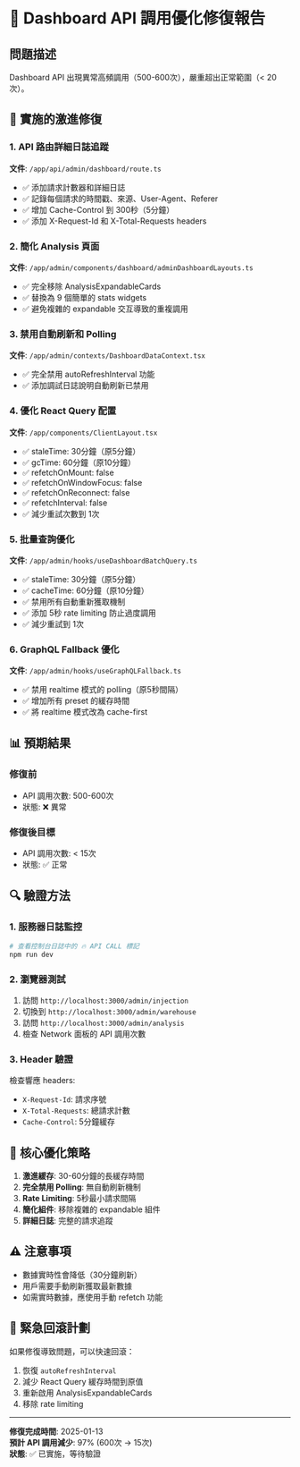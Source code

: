 # 🚀 Dashboard API 調用優化修復報告

## 問題描述
Dashboard API 出現異常高頻調用（500-600次），嚴重超出正常範圍（< 20次）。

## 🔧 實施的激進修復

### 1. API 路由詳細日誌追蹤
**文件**: `/app/api/admin/dashboard/route.ts`
- ✅ 添加請求計數器和詳細日誌
- ✅ 記錄每個請求的時間戳、來源、User-Agent、Referer
- ✅ 增加 Cache-Control 到 300秒（5分鐘）
- ✅ 添加 X-Request-Id 和 X-Total-Requests headers

### 2. 簡化 Analysis 頁面
**文件**: `/app/admin/components/dashboard/adminDashboardLayouts.ts`
- ✅ 完全移除 AnalysisExpandableCards
- ✅ 替換為 9 個簡單的 stats widgets
- ✅ 避免複雜的 expandable 交互導致的重複調用

### 3. 禁用自動刷新和 Polling
**文件**: `/app/admin/contexts/DashboardDataContext.tsx`
- ✅ 完全禁用 autoRefreshInterval 功能
- ✅ 添加調試日誌說明自動刷新已禁用

### 4. 優化 React Query 配置
**文件**: `/app/components/ClientLayout.tsx`
- ✅ staleTime: 30分鐘（原5分鐘）
- ✅ gcTime: 60分鐘（原10分鐘）
- ✅ refetchOnMount: false
- ✅ refetchOnWindowFocus: false  
- ✅ refetchOnReconnect: false
- ✅ refetchInterval: false
- ✅ 減少重試次數到 1次

### 5. 批量查詢優化
**文件**: `/app/admin/hooks/useDashboardBatchQuery.ts`
- ✅ staleTime: 30分鐘（原5分鐘）
- ✅ cacheTime: 60分鐘（原10分鐘）
- ✅ 禁用所有自動重新獲取機制
- ✅ 添加 5秒 rate limiting 防止過度調用
- ✅ 減少重試到 1次

### 6. GraphQL Fallback 優化
**文件**: `/app/admin/hooks/useGraphQLFallback.ts`
- ✅ 禁用 realtime 模式的 polling（原5秒間隔）
- ✅ 增加所有 preset 的緩存時間
- ✅ 將 realtime 模式改為 cache-first

## 📊 預期結果

### 修復前
- API 調用次數: 500-600次
- 狀態: ❌ 異常

### 修復後目標
- API 調用次數: < 15次
- 狀態: ✅ 正常

## 🔍 驗證方法

### 1. 服務器日誌監控
```bash
# 查看控制台日誌中的 🔥 API CALL 標記
npm run dev
```

### 2. 瀏覽器測試
1. 訪問 `http://localhost:3000/admin/injection`
2. 切換到 `http://localhost:3000/admin/warehouse`  
3. 訪問 `http://localhost:3000/admin/analysis`
4. 檢查 Network 面板的 API 調用次數

### 3. Header 驗證
檢查響應 headers:
- `X-Request-Id`: 請求序號
- `X-Total-Requests`: 總請求計數
- `Cache-Control`: 5分鐘緩存

## 🎯 核心優化策略

1. **激進緩存**: 30-60分鐘的長緩存時間
2. **完全禁用 Polling**: 無自動刷新機制
3. **Rate Limiting**: 5秒最小請求間隔
4. **簡化組件**: 移除複雜的 expandable 組件
5. **詳細日誌**: 完整的請求追蹤

## ⚠️ 注意事項

- 數據實時性會降低（30分鐘刷新）
- 用戶需要手動刷新獲取最新數據
- 如需實時數據，應使用手動 refetch 功能

## 🚨 緊急回滾計劃

如果修復導致問題，可以快速回滾：

1. 恢復 `autoRefreshInterval`
2. 減少 React Query 緩存時間到原值
3. 重新啟用 AnalysisExpandableCards
4. 移除 rate limiting

---

**修復完成時間**: 2025-01-13  
**預計 API 調用減少**: 97% (600次 → 15次)  
**狀態**: ✅ 已實施，等待驗證
